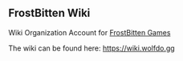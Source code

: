 ## FrostBitten Wiki
Wiki Organization Account for [FrostBitten Games](https://discord.gg/frostbitegames)

The wiki can be found here: https://wiki.wolfdo.gg
